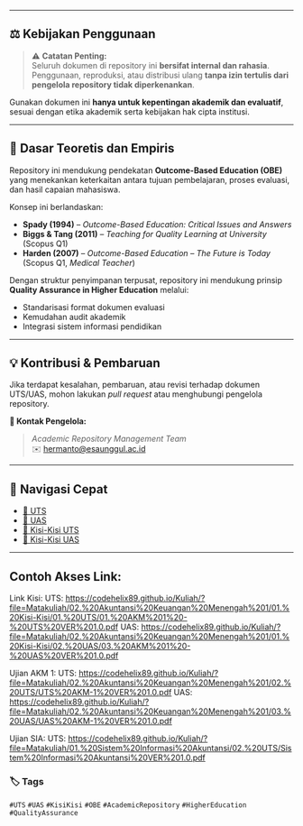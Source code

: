
---

## ⚖️ Kebijakan Penggunaan
> ⚠️ **Catatan Penting:**  
> Seluruh dokumen di repository ini **bersifat internal dan rahasia**.  
> Penggunaan, reproduksi, atau distribusi ulang **tanpa izin tertulis dari pengelola repository tidak diperkenankan**.

Gunakan dokumen ini **hanya untuk kepentingan akademik dan evaluatif**, sesuai dengan etika akademik serta kebijakan hak cipta institusi.

---

## 🧠 Dasar Teoretis dan Empiris
Repository ini mendukung pendekatan **Outcome-Based Education (OBE)** yang menekankan keterkaitan antara tujuan pembelajaran, proses evaluasi, dan hasil capaian mahasiswa.

Konsep ini berlandaskan:
- **Spady (1994)** – *Outcome-Based Education: Critical Issues and Answers*  
- **Biggs & Tang (2011)** – *Teaching for Quality Learning at University* (Scopus Q1)  
- **Harden (2007)** – *Outcome-Based Education – The Future is Today* (Scopus Q1, *Medical Teacher*)  

Dengan struktur penyimpanan terpusat, repository ini mendukung prinsip **Quality Assurance in Higher Education** melalui:
- Standarisasi format dokumen evaluasi  
- Kemudahan audit akademik  
- Integrasi sistem informasi pendidikan  

---
## 💡 Kontribusi & Pembaruan
Jika terdapat kesalahan, pembaruan, atau revisi terhadap dokumen UTS/UAS, mohon lakukan *pull request* atau menghubungi pengelola repository.

**📩 Kontak Pengelola:**  
> *Academic Repository Management Team*  
> ✉️ [hermanto@esaunggul.ac.id](mailto:hermanto@esaunggul.ac.id)

---

## 🧭 Navigasi Cepat
- [📘 UTS](./Matakuliah)
- [📗 UAS](./Matakuliah)
- [📙 Kisi-Kisi UTS](./Matakuliah)
- [📒 Kisi-Kisi UAS](./Matakuliah)

---

## Contoh Akses Link:
Link Kisi:
UTS: https://codehelix89.github.io/Kuliah/?file=Matakuliah/02.%20Akuntansi%20Keuangan%20Menengah%201/01.%20Kisi-Kisi/01.%20UTS/01.%20AKM%201%20-%20UTS%20VER%201.0.pdf
UAS: https://codehelix89.github.io/Kuliah/?file=Matakuliah/02.%20Akuntansi%20Keuangan%20Menengah%201/01.%20Kisi-Kisi/02.%20UAS/03.%20AKM%201%20-%20UAS%20VER%201.0.pdf


Ujian AKM 1:
UTS: https://codehelix89.github.io/Kuliah/?file=Matakuliah/02.%20Akuntansi%20Keuangan%20Menengah%201/02.%20UTS/UTS%20AKM-1%20VER%201.0.pdf
UAS: https://codehelix89.github.io/Kuliah/?file=Matakuliah/02.%20Akuntansi%20Keuangan%20Menengah%201/03.%20UAS/UAS%20AKM-1%20VER%201.0.pdf

Ujian SIA:
UTS: https://codehelix89.github.io/Kuliah/?file=Matakuliah/01.%20Sistem%20Informasi%20Akuntansi/02.%20UTS/Sistem%20Informasi%20Akuntansi%20VER%201.0.pdf

### 🏷️ Tags
`#UTS` `#UAS` `#KisiKisi` `#OBE` `#AcademicRepository` `#HigherEducation` `#QualityAssurance`

